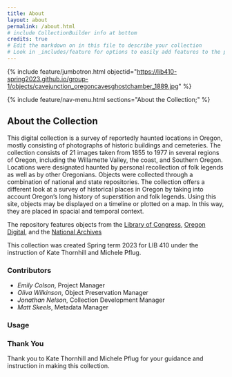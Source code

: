 ```yaml
---
title: About
layout: about
permalink: /about.html
# include CollectionBuilder info at bottom
credits: true
# Edit the markdown on in this file to describe your collection
# Look in _includes/feature for options to easily add features to the page
---
```




{% include feature/jumbotron.html objectid="https://lib410-spring2023.github.io/group-1/objects/cavejunction_oregoncavesghostchamber_1889.jpg" %}

{% include feature/nav-menu.html sections="About the Collection;" %}

## About the Collection

This digital collection is a survey of reportedly haunted locations in Oregon, mostly consisting of photographs of historic buildings and cemeteries. The collection consists of 21 images taken from 1855 to 1977 in several regions of Oregon, including the Willamette Valley, the coast, and Southern Oregon. Locations were designated haunted by personal recollection of folk legends as well as by other Oregonians. Objects were collected through a combination of national and state repositories. The collection offers a different look at a survey of historical places in Oregon by taking into account Oregon’s long history of superstition and folk legends. Using this site, objects may be displayed on a timeline or plotted on a map. In this way, they are placed in spacial and temporal context.

The repository features objects from the [Library of Congress](http://www.loc.gov/), [Oregon Digital](https://oregondigital.org), and the [National Archives](https://www.archives.gov/)

This collection was created Spring term 2023 for LIB 410 under the instruction of Kate Thornhill and Michele Pflug.
### Contributors

- *Emily Colson*, Project Manager
-  *Oliva Wilkinson*, Object Preservation Manager
-  *Jonathan Nelson*, Collection Development Manager
-  *Matt Skeels*, Metadata Manager

### Usage



### Thank You

Thank you to Kate Thornhill and Michele Pflug for your guidance and instruction in making this collection. 





